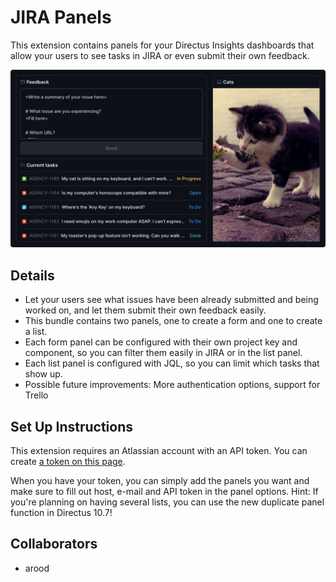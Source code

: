 # JIRA Panels

This extension contains panels for your Directus Insights dashboards that allow your users to see tasks in JIRA or even submit their own feedback.

![Screenshot](https://github.com/Arood/directus-extension-jira-panels/blob/main/preview.png?raw=true)

## Details

- Let your users see what issues have been already submitted and being worked on, and let them submit their own feedback easily.
- This bundle contains two panels, one to create a form and one to create a list.
- Each form panel can be configured with their own project key and component, so you can filter them easily in JIRA or in the list panel.
- Each list panel is configured with JQL, so you can limit which tasks that show up.
- Possible future improvements: More authentication options, support for Trello

## Set Up Instructions

This extension requires an Atlassian account with an API token. You can create [a token on this page](https://id.atlassian.com/manage-profile/security/api-tokens).

When you have your token, you can simply add the panels you want and make sure to fill out host, e-mail and API token in the panel options. Hint: If you're planning on having several lists, you can use the new duplicate panel function in Directus 10.7!

## Collaborators

- arood